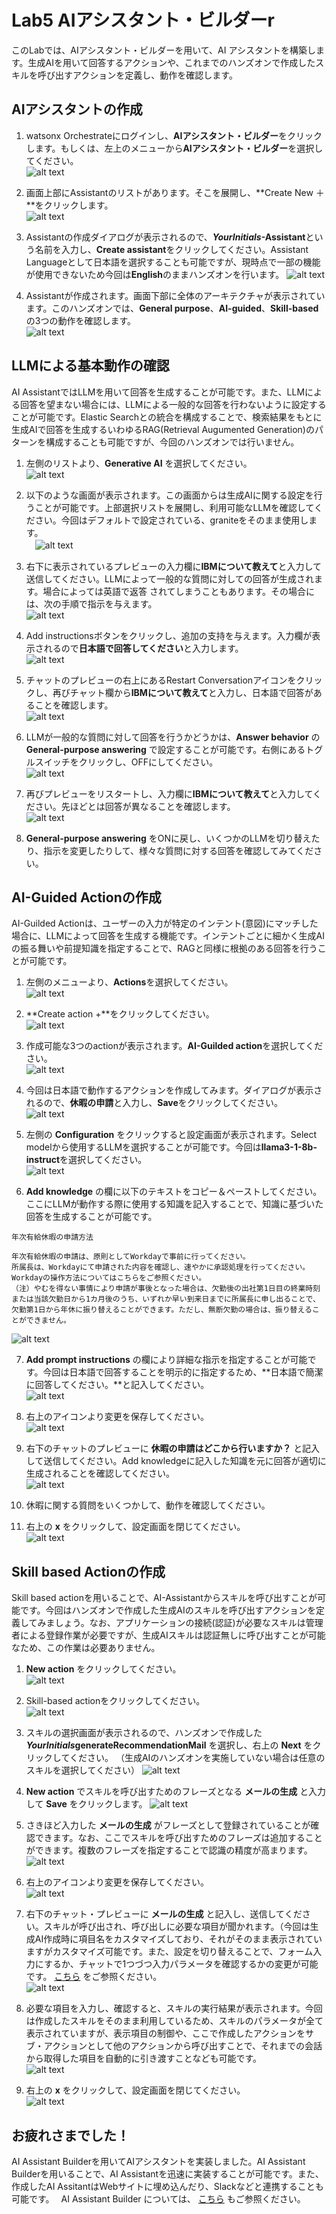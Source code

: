 # Lab5 AIアシスタント・ビルダーr

このLabでは、AIアシスタント・ビルダーを用いて、AI アシスタントを構築します。生成AIを用いて回答するアクションや、これまでのハンズオンで作成したスキルを呼び出すアクションを定義し、動作を確認します。

## AIアシスタントの作成

 1. watsonx Orchestrateにログインし、**AIアシスタント・ビルダー**をクリックします。もしくは、左上のメニューから**AIアシスタント・ビルダー**を選択してください。  
![alt text](lab5_AIAssistant_images/image.png)
 
 2. 画面上部にAssistantのリストがあります。そこを展開し、**Create New ＋**をクリックします。  
![alt text](lab5_AIAssistant_images/image-1.png)
 
 6. Assistantの作成ダイアログが表示されるので、***YourInitials*-Assistant**という名前を入力し、**Create assistant**をクリックしてください。Assistant Languageとして日本語を選択することも可能ですが、現時点で一部の機能が使用できないため今回は**English**のままハンズオンを行います。
 ![alt text](lab5_images/image-2.png)

 7. Assistantが作成されます。画面下部に全体のアーキテクチャが表示されています。このハンズオンでは、**General purpose**、**AI-guided**、**Skill-based**の3つの動作を確認します。      
 ![alt text](lab5_images/image-3.png)

## LLMによる基本動作の確認
AI AssistantではLLMを用いて回答を生成することが可能です。また、LLMによる回答を望まない場合には、LLMによる一般的な回答を行わないように設定することが可能です。Elastic Searchとの統合を構成することで、検索結果をもとに生成AIで回答を生成するいわゆるRAG(Retrieval Augumented Generation)のパターンを構成することも可能ですが、今回のハンズオンでは行いません。

 1. 左側のリストより、**Generative AI** を選択してください。   
 ![alt text](lab5_images/image-4.png)
 
 2. 以下のような画面が表示されます。この画面からは生成AIに関する設定を行うことが可能です。上部選択リストを展開し、利用可能なLLMを確認してください。今回はデフォルトで設定されている、graniteをそのまま使用します。  
 　![alt text](lab5_AIAssistant_images/image-2.png)
 
 3. 右下に表示されているプレビューの入力欄に**IBMについて教えて**と入力して送信してください。LLMによって一般的な質問に対しての回答が生成されます。場合によっては英語で返答
 されてしまうこともあります。その場合には、次の手順で指示を与えます。  
 ![alt text](lab5_AIAssistant_images/image-3.png)

 4. Add instructionsボタンをクリックし、追加の支持を与えます。入力欄が表示されるので**日本語で回答してください**と入力します。  
 ![alt text](lab5_AIAssistant_images/image-6.png)

 5. チャットのプレビューの右上にあるRestart Conversationアイコンをクリックし、再びチャット欄から**IBMについて教えて**と入力し、日本語で回答があることを確認します。  
 ![alt text](lab5_AIAssistant_images/image-5.png)

 4. LLMが一般的な質問に対して回答を行うかどうかは、**Answer behavior** の **General-purpose answering** で設定することが可能です。右側にあるトグルスイッチをクリックし、OFFにしてください。  
 ![alt text](lab5_images/image-7.png)
 
 5. 再びプレビューをリスタートし、入力欄に**IBMについて教えて**と入力してください。先ほどとは回答が異なることを確認します。  
 ![alt text](lab5_images/image-8.png)
 
 6. **General-purpose answering** をONに戻し、いくつかのLLMを切り替えたり、指示を変更したりして、様々な質問に対する回答を確認してみてください。  


## AI-Guided Actionの作成
AI-Guilded Actionは、ユーザーの入力が特定のインテント(意図)にマッチした場合に、LLMによって回答を生成する機能です。インテントごとに細かく生成AIの振る舞いや前提知識を指定することで、RAGと同様に根拠のある回答を行うことが可能です。

 1. 左側のメニューより、**Actions**を選択してください。    
 ![alt text](lab5_AIAssistant_images/image-7.png)
 
 2. **Create action +**をクリックしてください。    
 ![alt text](lab5_images/image-11.png)
 
 3. 作成可能な3つのactionが表示されます。**AI-Guilded action**を選択してください。  
 ![alt text](lab5_images/image-12.png)
 
 4. 今回は日本語で動作するアクションを作成してみます。ダイアログが表示されるので、**休暇の申請**と入力し、**Save**をクリックしてください。   
 ![alt text](lab5_images/image-13.png)
 
 5. 左側の **Configuration** をクリックすると設定画面が表示されます。Select modelから使用するLLMを選択することが可能です。今回は**llama3-1-8b-instruct**を選択してください。  
 ![alt text](lab5_AIAssistant_images/image-8.png)
 
 6. **Add knowledge** の欄に以下のテキストをコピー＆ペーストしてください。ここにLLMが動作する際に使用する知識を記入することで、知識に基づいた回答を生成することが可能です。  
 ```
 年次有給休暇の申請方法
 
 年次有給休暇の申請は、原則としてWorkdayで事前に行ってください。
 所属長は、Workdayにて申請された内容を確認し、速やかに承認処理を行ってください。Workdayの操作方法についてはこちらをご参照ください。
 （注）やむを得ない事情により申請が事後となった場合は、欠勤後の出社第1日目の終業時刻または当該欠勤日から1カ月後のうち、いずれか早い到来日までに所属長に申し出ることで、欠勤第1日から年休に振り替えることができます。ただし、無断欠勤の場合は、振り替えることができません。
 ```
 ![alt text](lab5_images/image-15.png)
 
 7. **Add prompt instructions** の欄により詳細な指示を指定することが可能です。今回は日本語で回答することを明示的に指定するため、**日本語で簡潔に回答してください。**と記入してください。  
 ![alt text](lab5_images/image-16.png)
 
 8. 右上のアイコンより変更を保存してください。  
 ![alt text](lab5_images/image-17.png)
 
 8. 右下のチャットのプレビューに **休暇の申請はどこから行いますか？** と記入して送信してください。Add knowledgeに記入した知識を元に回答が適切に生成されることを確認してください。  
 ![alt text](lab5_images/image-18.png)
 
 9. 休暇に関する質問をいくつかして、動作を確認してください。
 
 10. 右上の **x** をクリックして、設定画面を閉じてください。  
 ![alt text](lab5_images/image-19.png)


## Skill based Actionの作成
Skill based actionを用いることで、AI-Assistantからスキルを呼び出すことが可能です。今回はハンズオンで作成した生成AIのスキルを呼び出すアクションを定義してみましょう。なお、アプリケーションの接続(認証)が必要なスキルは管理者による登録作業が必要ですが、生成AIスキルは認証無しに呼び出すことが可能なため、この作業は必要ありません。

 1. **New action** をクリックしてください。  
 ![alt text](lab5_images/image-20.png)
 
 2. Skill-based actionをクリックしてください。  
 ![alt text](lab5_images/image-21.png)
 
 3. スキルの選択画面が表示されるので、ハンズオンで作成した ***YourInitials*generateRecommendationMail** を選択し、右上の **Next** をクリックしてください。 （生成AIのハンズオンを実施していない場合は任意のスキルを選択してください） 
 ![alt text](lab5_AIAssistant_images/image-9.png)
 
 4. **New action** でスキルを呼び出すためのフレーズとなる **メールの生成** と入力して **Save** をクリックします。
![alt text](lab5_AIAssistant_images/image-10.png)
 
 5. さきほど入力した **メールの生成** がフレーズとして登録されていることが確認できます。なお、ここでスキルを呼び出すためのフレーズは追加することができます。複数のフレーズを指定することで認識の精度が高まります。
![alt text](lab5_AIAssistant_images/image-11.png)
 
 6. 右上のアイコンより変更を保存してください。  
 ![alt text](lab5_images/image-17.png)
 
 7. 右下のチャット・プレビューに **メールの生成** と記入し、送信してください。スキルが呼び出され、呼び出しに必要な項目が聞かれます。（今回は生成AI作成時に項目名をカスタマイズしており、それがそのまま表示されていますがカスタマイズ可能です。また、設定を切り替えることで、フォーム入力にするか、チャットで1つづつ入力パラメータを確認するかの変更が可能です。
 <a href="https://www.ibm.com/docs/ja/watsonx/watson-orchestrate/current?topic=actions-defining-how-interact-skill-in-conversation#configuring-multi-turn-conversations" target="_blank" rel="noopener noreferrer">こちら</a>
 をご参照ください。  
![alt text](lab5_AIAssistant_images/image-13.png)
 8. 必要な項目を入力し、確認すると、スキルの実行結果が表示されます。今回は作成したスキルをそのまま利用しているため、スキルのパラメータが全て表示されていますが、表示項目の制御や、ここで作成したアクションをサブ・アクションとして他のアクションから呼び出すことで、それまでの会話から取得した項目を自動的に引き渡すことなども可能です。      
![alt text](lab5_AIAssistant_images/image-14.png)

 
 6. 右上の **x** をクリックして、設定画面を閉じてください。  
 ![alt text](lab5_images/image-19.png)

## お疲れさまでした！
AI Assistant Builderを用いてAIアシスタントを実装しました。AI Assistant Builderを用いることで、AI Assistantを迅速に実装することが可能です。また、作成したAI AssitantはWebサイトに埋め込んだり、Slackなどと連携することも可能です。　
AI Assistant Builder については、
<a href="https://www.ibm.com/docs/ja/watsonx/watson-orchestrate/current?topic=building-ai-assistants" target="_blank" rel="noopener noreferrer">こちら</a>
もご参照ください。

